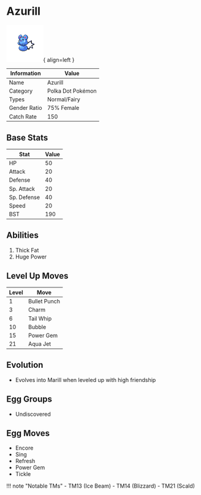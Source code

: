 # Azurill

![Azurill](../images/pokemon/298.png){ align=left }

| Information | Value |
|------------|--------|
| Name | Azurill |
| Category | Polka Dot Pokémon |
| Types | Normal/Fairy |
| Gender Ratio | 75% Female |
| Catch Rate | 150 |

## Base Stats

| Stat | Value |
|------|-------|
| HP | 50 |
| Attack | 20 |
| Defense | 40 |
| Sp. Attack | 20 |
| Sp. Defense | 40 |
| Speed | 20 |
| BST | 190 |

## Abilities
1. Thick Fat
2. Huge Power

## Level Up Moves
| Level | Move |
|-------|------|
| 1 | Bullet Punch |
| 3 | Charm |
| 6 | Tail Whip |
| 10 | Bubble |
| 15 | Power Gem |
| 21 | Aqua Jet |

## Evolution
- Evolves into Marill when leveled up with high friendship

## Egg Groups
- Undiscovered

## Egg Moves
- Encore
- Sing
- Refresh
- Power Gem
- Tickle

!!! note "Notable TMs"
    - TM13 (Ice Beam)
    - TM14 (Blizzard)
    - TM21 (Scald)

